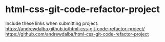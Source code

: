 # html-css-git-code-refactor-project
Include these links when submitting project:
https://andrewdalba.github.io/html-css-git-code-refactor-project/
https://github.com/andrewdalba/html-css-git-code-refactor-project 